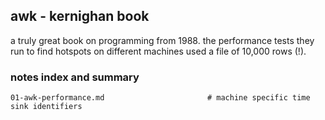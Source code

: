 ## awk -  kernighan book
a truly great book on programming from 1988. the performance tests they run to find hotspots on different machines used a file of 10,000 rows (!).

### notes index and summary
```
01-awk-performance.md						# machine specific time sink identifiers

```




